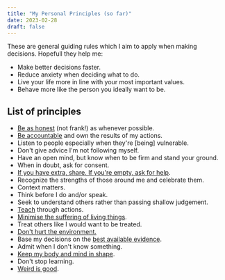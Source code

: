```yaml
---
title: "My Personal Principles (so far)"
date: 2023-02-28
draft: false
---
```


These are general guiding rules which
I aim to apply when making decisions.
Hopefull they help me:

- Make better decisions faster.
- Reduce anxiety when deciding what to do.
- Live your life more in line with your most important values.
- Behave more like the person you ideally want to be.

## List of principles

- [Be as honest](/communication) (not frank!) as whenever possible.
- [Be accountable](/transformative-justice) and own the results of my actions.
- Listen to people especially when they're [being] vulnerable.
- Don't give advice I'm not following myself.
- Have an open mind, but know when to be firm and stand your ground.
- When in doubt, ask for consent.
- [If you have extra, share. If you're empty, ask for help](/mutual-aid).
- Recognize the strengths of those around me and celebrate them.
- Context matters.
- Think before I do and/or speak.
- Seek to understand others rather than passing shallow judgement.
- [Teach](/pedagogy) through actions.
- [Minimise the suffering of living things](/veganism).
- Treat others like I would want to be treated.
- [Don't hurt the environment.](/social-ecology)
- Base my decisions on the [best available evidence](/data-management).
- Admit when I don't know something.
- [Keep my body and mind in shape](/health).
- Don't stop learning.
- [Weird is good](/surrealism).
